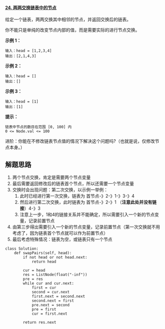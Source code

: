 #### [24. 两两交换链表中的节点](https://leetcode-cn.com/problems/swap-nodes-in-pairs/)

给定一个链表，两两交换其中相邻的节点，并返回交换后的链表。

你不能只是单纯的改变节点内部的值，而是需要实际的进行节点交换。

 

**示例 1：**

```
输入：head = [1,2,3,4]
输出：[2,1,4,3]
```

**示例 2：**

```
输入：head = []
输出：[]
```

**示例 3：**

```
输入：head = [1]
输出：[1]
```

**提示：**

```
链表中节点的数目在范围 [0, 100] 内
0 <= Node.val <= 100
```


进阶：你能在不修改链表节点值的情况下解决这个问题吗?（也就是说，仅修改节点本身。）

## 解题思路

1. 两个节点交换，肯定是需要两个节点变量
2. 最后需要返回修改后的链表首个节点，所以还需要一个节点变量
3. 交换时会出现问题：第二次交换，以示例一举例：
   1. 此时已经进行第一次交换，链表为 首节点-》2-》1-》3-》4
   2. 然后进行第二次交换，此时链表为 首节点-》2-》1 （**注意此处并没有链接**）4-》3
   3. 注意上一步，1和4的链接关系并不能确定，所以需要引入一个新的节点变量，记录前置节点
4. 由第三步得出需要引入一个新的节点变量，记录前置节点（第一次交换就不用考虑了，因为链表首个节点就可以作为前置节点）
5. 最后考虑特殊情况：链表为空，或链表只有一个节点

```
class Solution:
    def swapPairs(self, head):
        if not head or not head.next:
            return head

        cur = head
        res = ListNode(float("-inf"))
        pre = res
        while cur and cur.next:
            first = cur
            second = cur.next
            first.next = second.next
            second.next = first
            pre.next = second
            pre = first
            cur = first.next

        return res.next
```

